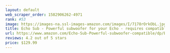 ```yaml
---
layout: default 
﻿web_scraper_order: 1582906262-4971
rank: #53
image: https://images-na.ssl-images-amazon.com/images/I/7178rOrkObL.jpg
title: Echo Sub - Powerful subwoofer for your Echo - requires compatible Echo device
url: https://www.amazon.com/Echo-Sub-Powerful-subwoofer-compatible/dp/B0798KPH5X/ref=zg_mw_amazon-devices_53?_encoding=UTF8&psc=1&refRID=6VMZG7Z8NQN54MF293SQ
reviews: 4.2 out of 5 stars
price: $129.99 
---
```

